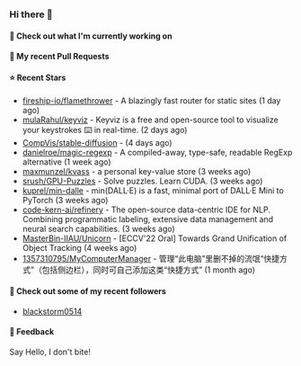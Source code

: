 ### Hi there 👋

#### 👷 Check out what I'm currently working on

#### 🔨 My recent Pull Requests


#### ⭐ Recent Stars

- [fireship-io/flamethrower](https://github.com/fireship-io/flamethrower) - A blazingly fast router for static sites (1 day ago)
- [mulaRahul/keyviz](https://github.com/mulaRahul/keyviz) - Keyviz is a free and open-source tool to visualize your keystrokes ⌨️ in real-time. (2 days ago)
- [CompVis/stable-diffusion](https://github.com/CompVis/stable-diffusion) -  (4 days ago)
- [danielroe/magic-regexp](https://github.com/danielroe/magic-regexp) - A compiled-away, type-safe, readable RegExp alternative (1 week ago)
- [maxmunzel/kvass](https://github.com/maxmunzel/kvass) - a personal key-value store (3 weeks ago)
- [srush/GPU-Puzzles](https://github.com/srush/GPU-Puzzles) - Solve puzzles. Learn CUDA. (3 weeks ago)
- [kuprel/min-dalle](https://github.com/kuprel/min-dalle) - min(DALL·E) is a fast, minimal port of DALL·E Mini to PyTorch (3 weeks ago)
- [code-kern-ai/refinery](https://github.com/code-kern-ai/refinery) - The open-source data-centric IDE for NLP. Combining programmatic labeling, extensive data management and neural search capabilities. (3 weeks ago)
- [MasterBin-IIAU/Unicorn](https://github.com/MasterBin-IIAU/Unicorn) - [ECCV&#39;22 Oral] Towards Grand Unification of Object Tracking (4 weeks ago)
- [1357310795/MyComputerManager](https://github.com/1357310795/MyComputerManager) - 管理“此电脑”里删不掉的流氓“快捷方式”（包括侧边栏），同时可自己添加这类“快捷方式” (1 month ago)

#### 👯 Check out some of my recent followers

- [blackstorm0514](https://github.com/blackstorm0514)

#### 💬 Feedback

Say Hello, I don't bite!